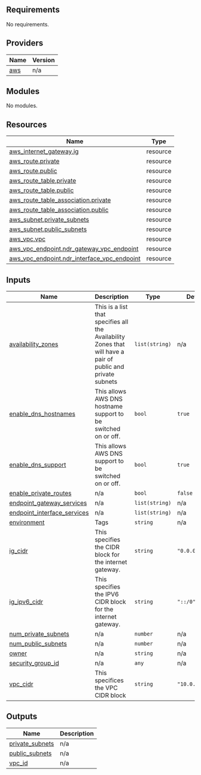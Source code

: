 ## Requirements

No requirements.

## Providers

| Name | Version |
|------|---------|
| <a name="provider_aws"></a> [aws](#provider\_aws) | n/a |

## Modules

No modules.

## Resources

| Name | Type |
|------|------|
| [aws_internet_gateway.ig](https://registry.terraform.io/providers/hashicorp/aws/latest/docs/resources/internet_gateway) | resource |
| [aws_route.private](https://registry.terraform.io/providers/hashicorp/aws/latest/docs/resources/route) | resource |
| [aws_route.public](https://registry.terraform.io/providers/hashicorp/aws/latest/docs/resources/route) | resource |
| [aws_route_table.private](https://registry.terraform.io/providers/hashicorp/aws/latest/docs/resources/route_table) | resource |
| [aws_route_table.public](https://registry.terraform.io/providers/hashicorp/aws/latest/docs/resources/route_table) | resource |
| [aws_route_table_association.private](https://registry.terraform.io/providers/hashicorp/aws/latest/docs/resources/route_table_association) | resource |
| [aws_route_table_association.public](https://registry.terraform.io/providers/hashicorp/aws/latest/docs/resources/route_table_association) | resource |
| [aws_subnet.private_subnets](https://registry.terraform.io/providers/hashicorp/aws/latest/docs/resources/subnet) | resource |
| [aws_subnet.public_subnets](https://registry.terraform.io/providers/hashicorp/aws/latest/docs/resources/subnet) | resource |
| [aws_vpc.vpc](https://registry.terraform.io/providers/hashicorp/aws/latest/docs/resources/vpc) | resource |
| [aws_vpc_endpoint.ndr_gateway_vpc_endpoint](https://registry.terraform.io/providers/hashicorp/aws/latest/docs/resources/vpc_endpoint) | resource |
| [aws_vpc_endpoint.ndr_interface_vpc_endpoint](https://registry.terraform.io/providers/hashicorp/aws/latest/docs/resources/vpc_endpoint) | resource |

## Inputs

| Name | Description | Type | Default | Required |
|------|-------------|------|---------|:--------:|
| <a name="input_availability_zones"></a> [availability\_zones](#input\_availability\_zones) | This is a list that specifies all the Availability Zones that will have a pair of public and private subnets | `list(string)` | n/a | yes |
| <a name="input_enable_dns_hostnames"></a> [enable\_dns\_hostnames](#input\_enable\_dns\_hostnames) | This allows AWS DNS hostname support to be switched on or off. | `bool` | `true` | no |
| <a name="input_enable_dns_support"></a> [enable\_dns\_support](#input\_enable\_dns\_support) | This allows AWS DNS support to be switched on or off. | `bool` | `true` | no |
| <a name="input_enable_private_routes"></a> [enable\_private\_routes](#input\_enable\_private\_routes) | n/a | `bool` | `false` | no |
| <a name="input_endpoint_gateway_services"></a> [endpoint\_gateway\_services](#input\_endpoint\_gateway\_services) | n/a | `list(string)` | n/a | yes |
| <a name="input_endpoint_interface_services"></a> [endpoint\_interface\_services](#input\_endpoint\_interface\_services) | n/a | `list(string)` | n/a | yes |
| <a name="input_environment"></a> [environment](#input\_environment) | Tags | `string` | n/a | yes |
| <a name="input_ig_cidr"></a> [ig\_cidr](#input\_ig\_cidr) | This specifies the CIDR block for the internet gateway. | `string` | `"0.0.0.0/0"` | no |
| <a name="input_ig_ipv6_cidr"></a> [ig\_ipv6\_cidr](#input\_ig\_ipv6\_cidr) | This specifies the IPV6 CIDR block for the internet gateway. | `string` | `"::/0"` | no |
| <a name="input_num_private_subnets"></a> [num\_private\_subnets](#input\_num\_private\_subnets) | n/a | `number` | n/a | yes |
| <a name="input_num_public_subnets"></a> [num\_public\_subnets](#input\_num\_public\_subnets) | n/a | `number` | n/a | yes |
| <a name="input_owner"></a> [owner](#input\_owner) | n/a | `string` | n/a | yes |
| <a name="input_security_group_id"></a> [security\_group\_id](#input\_security\_group\_id) | n/a | `any` | n/a | yes |
| <a name="input_vpc_cidr"></a> [vpc\_cidr](#input\_vpc\_cidr) | This specifices the VPC CIDR block | `string` | `"10.0.0.0/16"` | no |

## Outputs

| Name | Description |
|------|-------------|
| <a name="output_private_subnets"></a> [private\_subnets](#output\_private\_subnets) | n/a |
| <a name="output_public_subnets"></a> [public\_subnets](#output\_public\_subnets) | n/a |
| <a name="output_vpc_id"></a> [vpc\_id](#output\_vpc\_id) | n/a |
